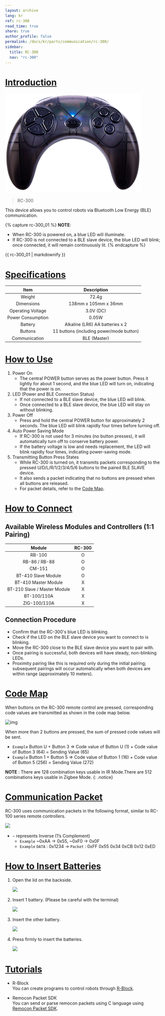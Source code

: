 ```yaml
---
layout: archive
lang: kr
ref: rc-300
read_time: true
share: true
author_profile: false
permalink: /docs/kr/parts/communication/rc-300/
sidebar:
  title: RC-300
  nav: "rc-300"
---
```


# [Introduction](#introduction)

![img](/assets/images/parts/communication/rc-300_product.png)

> RC-300

This device allows you to control robots via Bluetooth Low Energy (BLE) communication.

{% capture rc-300_01 %}
**NOTE**:
- When RC-300 is powered on, a blue LED will illuminate.
- If RC-300 is not connected to a BLE slave device, the blue LED will blink; once connected, it will remain continuously lit.
{% endcapture %}

<div class="notice">{{ rc-300_01 | markdownify }}</div>

# [Specifications](#specifications)

|Item|Description|
|:---:|:---:|
|Weight|72.4g|
|Dimensions|138mm x 105mm x 36mm|
|Operating Voltage|3.0V (DC)|
|Power Consumption|0.05W|
|Battery|Alkaline (LR6) AA batteries x 2|
|Buttons|11 buttons (including power/mode button)|
|Communication|BLE (Master)|

# [How to Use](#how-to-use)

1. Power On
    - The central POWER button serves as the power button. Press it lightly for about 1 second, and the blue LED will turn on, indicating that the power is on.
2. LED (Power and BLE Connection Status)
    - If not connected to a BLE slave device, the blue LED will blink.
    - Once connected to a BLE slave device, the blue LED will stay on without blinking.
3. Power Off
    - Press and hold the central POWER button for approximately 2 seconds. The blue LED will blink rapidly four times before turning off.
4. Auto Power Saving Mode
    - If RC-300 is not used for 3 minutes (no button presses), it will automatically turn off to conserve battery power.
    - If the battery voltage is low and needs replacement, the LED will blink rapidly four times, indicating power-saving mode.
5. Transmitting Button Press States
    - While RC-300 is turned on, it transmits packets corresponding to the pressed U/D/L/R/1/2/3/4/5/6 buttons to the paired BLE SLAVE device.
    - It also sends a packet indicating that no buttons are pressed when all buttons are released.
    - For packet details, refer to the [Code Map](#code-map).

# [How to Connect](#how-to-connect)
## Available Wireless Modules and Controllers (1:1 Pairing)

|Module|RC-300|
|:---:|:---:|
|RB-100|O|
|RB-86 / RB-88|O|
|CM-151|O|
|BT-410 Slave Module|O|
|BT-410 Master Module|X|
|BT-210 Slave / Master Module|X|
|BT-100/110A|X|
|ZIG-100/110A|X|

## Connection Procedure
- Confirm that the RC-300's blue LED is blinking.
- Check if the LED on the BLE slave device you want to connect to is blinking.
- Move the RC-300 close to the BLE slave device you want to pair with.
- Once pairing is successful, both devices will have steady, non-blinking LEDs.
- Proximity pairing like this is required only during the initial pairing; subsequent pairings will occur automatically when both devices are within range (approximately 10 meters).

# <a name="code-map"></a>[Code Map](#code-map)

When buttons on the RC-300 remote control are pressed, corresponding code values are transmitted as shown in the code map below.

![img](/assets/images/parts/communication/rc-100_12.png)

When more than 2 buttons are pressed, the sum of pressed code values will be sent.  
- `Example` Button U + Button 3 => Code value of Button U (1) + Code value of Button 3 (64) = Sending Value (65)
- `Example` Button 1 + Button 5 => Code value of Button 1 (16) + Code value of Button 5 (256) = Sending Value (272)

**NOTE** : There are 128 combination keys usable in IR Mode.There are 512 combinations keys usable in Zigbee Mode.
{: .notice}

# [Communication Packet](#communication-packet)

RC-300 uses communication packets in the following format, similar to RC-100 series remote controllers.

![](/assets/images/parts/communication/rc-100_13.gif)

- `~` represents Inverse (1’s Complement)  
  - `Example` ~0xAA -> 0x55, ~0xF0 -> 0x0F
  - `Example` `DATA` : 0x1234 -> `Packet` : 0xFF 0x55 0x34 0xCB 0x12 0xED

# [How to Insert Batteries](#how-to-insert-batteries)

1. Open the lid on the backside.

    ![](/assets/images/parts/communication/rc-100_14.jpg)

2. Insert 1 battery. (Please be careful with the terminal)

    ![](/assets/images/parts/communication/rc-100_15.jpg)

3. Insert the other battery.

    ![](/assets/images/parts/communication/rc-100_16.jpg)

4. Press firmly to insert the batteries.

    ![](/assets/images/parts/communication/rc-100_17.jpg)

# [Tutorials](#tutorials)

- R-Block  
  You can create programs to control robots through [R-Block](https://rblock.steamcup.org/?lang=en).


- Remocon Packet SDK  
  You can send or parse remocon packets using C language using [Remocon Packet SDK](/docs/en/software/sdk/zigbee_sdk/).


[R-Block]: https://rblock.steamcup.org/?lang=en
[Remocon Packet SDK]: /docs/en/software/sdk/zigbee_sdk/
